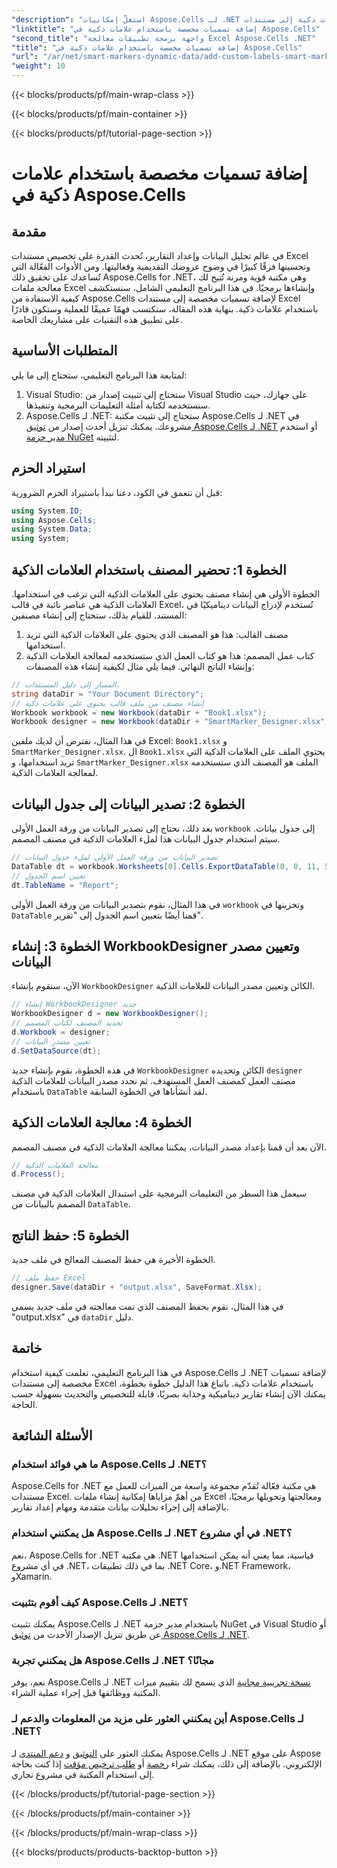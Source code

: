 ```yaml
---
"description": "استغلّ إمكانيات Aspose.Cells لـ .NET لإضافة تسميات مخصصة وعلامات ذكية إلى مستندات Excel. اتبع هذا البرنامج التعليمي خطوة بخطوة لإنشاء تقارير ديناميكية وجذابة بصريًا."
"linktitle": "إضافة تسميات مخصصة باستخدام علامات ذكية في Aspose.Cells"
"second_title": "واجهة برمجة تطبيقات معالجة Excel Aspose.Cells .NET"
"title": "إضافة تسميات مخصصة باستخدام علامات ذكية في Aspose.Cells"
"url": "/ar/net/smart-markers-dynamic-data/add-custom-labels-smart-markers/"
"weight": 10
---
```


{{< blocks/products/pf/main-wrap-class >}}

{{< blocks/products/pf/main-container >}}

{{< blocks/products/pf/tutorial-page-section >}}

# إضافة تسميات مخصصة باستخدام علامات ذكية في Aspose.Cells

## مقدمة
في عالم تحليل البيانات وإعداد التقارير، تُحدث القدرة على تخصيص مستندات Excel وتحسينها فرقًا كبيرًا في وضوح عروضك التقديمية وفعاليتها. ومن الأدوات الفعّالة التي تُساعدك على تحقيق ذلك Aspose.Cells for .NET، وهي مكتبة قوية ومرنة تُتيح لك معالجة ملفات Excel وإنشاءها برمجيًا.
في هذا البرنامج التعليمي الشامل، سنستكشف كيفية الاستفادة من Aspose.Cells لإضافة تسميات مخصصة إلى مستندات Excel باستخدام علامات ذكية. بنهاية هذه المقالة، ستكتسب فهمًا عميقًا للعملية وستكون قادرًا على تطبيق هذه التقنيات على مشاريعك الخاصة.
## المتطلبات الأساسية
لمتابعة هذا البرنامج التعليمي، ستحتاج إلى ما يلي:
1. Visual Studio: ستحتاج إلى تثبيت إصدار من Visual Studio على جهازك، حيث سنستخدمه لكتابة أمثلة التعليمات البرمجية وتنفيذها.
2. Aspose.Cells لـ .NET: ستحتاج إلى تثبيت مكتبة Aspose.Cells لـ .NET في مشروعك. يمكنك تنزيل أحدث إصدار من [توثيق Aspose.Cells لـ .NET](https://reference.aspose.com/cells/net/) أو استخدم [مدير حزمة NuGet](https://www.nuget.org/packages/Aspose.Cells/) لتثبيته.
## استيراد الحزم
قبل أن نتعمق في الكود، دعنا نبدأ باستيراد الحزم الضرورية:
```csharp
using System.IO;
using Aspose.Cells;
using System.Data;
using System;
```
## الخطوة 1: تحضير المصنف باستخدام العلامات الذكية
الخطوة الأولى هي إنشاء مصنف يحتوي على العلامات الذكية التي ترغب في استخدامها. العلامات الذكية هي عناصر نائبة في قالب Excel، تُستخدم لإدراج البيانات ديناميكيًا في المستند.
للقيام بذلك، ستحتاج إلى إنشاء مصنفين:
1. مصنف القالب: هذا هو المصنف الذي يحتوي على العلامات الذكية التي تريد استخدامها.
2. كتاب عمل المصمم: هذا هو كتاب العمل الذي ستستخدمه لمعالجة العلامات الذكية وإنشاء الناتج النهائي.
فيما يلي مثال لكيفية إنشاء هذه المصنفات:
```csharp
// المسار إلى دليل المستندات.
string dataDir = "Your Document Directory";
// إنشاء مصنف من ملف قالب يحتوي على علامات ذكية
Workbook workbook = new Workbook(dataDir + "Book1.xlsx");
Workbook designer = new Workbook(dataDir + "SmartMarker_Designer.xlsx");
```
في هذا المثال، نفترض أن لديك ملفين Excel: `Book1.xlsx` و `SmartMarker_Designer.xlsx`. ال `Book1.xlsx` يحتوي الملف على العلامات الذكية التي تريد استخدامها، و `SmartMarker_Designer.xlsx` الملف هو المصنف الذي ستستخدمه لمعالجة العلامات الذكية.
## الخطوة 2: تصدير البيانات إلى جدول البيانات
بعد ذلك، نحتاج إلى تصدير البيانات من ورقة العمل الأولى `workbook` إلى جدول بيانات. سيتم استخدام جدول البيانات هذا لملء العلامات الذكية في مصنف المصمم.
```csharp
// تصدير البيانات من ورقة العمل الأولى لملء جدول البيانات
DataTable dt = workbook.Worksheets[0].Cells.ExportDataTable(0, 0, 11, 5, true);
// تعيين اسم الجدول
dt.TableName = "Report";
```
في هذا المثال، نقوم بتصدير البيانات من ورقة العمل الأولى `workbook` وتخزينها في `DataTable` قمنا أيضًا بتعيين اسم الجدول إلى "تقرير".
## الخطوة 3: إنشاء WorkbookDesigner وتعيين مصدر البيانات
الآن، سنقوم بإنشاء `WorkbookDesigner` الكائن وتعيين مصدر البيانات للعلامات الذكية.
```csharp
// إنشاء WorkbookDesigner جديد
WorkbookDesigner d = new WorkbookDesigner();
// تحديد المصنف لكتاب المصمم
d.Workbook = designer;
// تعيين مصدر البيانات
d.SetDataSource(dt);
```
في هذه الخطوة، نقوم بإنشاء جديد `WorkbookDesigner` الكائن وتحديده `designer` مصنف العمل كمصنف العمل المستهدف. ثم نحدد مصدر البيانات للعلامات الذكية باستخدام `DataTable` لقد أنشأناها في الخطوة السابقة.
## الخطوة 4: معالجة العلامات الذكية
الآن بعد أن قمنا بإعداد مصدر البيانات، يمكننا معالجة العلامات الذكية في مصنف المصمم.
```csharp
// معالجة العلامات الذكية
d.Process();
```
سيعمل هذا السطر من التعليمات البرمجية على استبدال العلامات الذكية في مصنف المصمم بالبيانات من `DataTable`.
## الخطوة 5: حفظ الناتج
الخطوة الأخيرة هي حفظ المصنف المعالج في ملف جديد.
```csharp
// حفظ ملف Excel
designer.Save(dataDir + "output.xlsx", SaveFormat.Xlsx);
```
في هذا المثال، نقوم بحفظ المصنف الذي تمت معالجته في ملف جديد يسمى "output.xlsx" في `dataDir` دليل.
## خاتمة
في هذا البرنامج التعليمي، تعلمت كيفية استخدام Aspose.Cells لـ .NET لإضافة تسميات مخصصة إلى مستندات Excel باستخدام علامات ذكية. باتباع هذا الدليل خطوة بخطوة، يمكنك الآن إنشاء تقارير ديناميكية وجذابة بصريًا، قابلة للتخصيص والتحديث بسهولة حسب الحاجة.
## الأسئلة الشائعة
### ما هي فوائد استخدام Aspose.Cells لـ .NET؟
Aspose.Cells for .NET هي مكتبة فعّالة تُقدّم مجموعة واسعة من الميزات للعمل مع مستندات Excel. من أهمّ مزاياها إمكانية إنشاء ملفات Excel ومعالجتها وتحويلها برمجيًا، بالإضافة إلى إجراء تحليلات بيانات متقدمة ومهام إعداد تقارير.
### هل يمكنني استخدام Aspose.Cells لـ .NET في أي مشروع .NET؟
نعم، Aspose.Cells for .NET هي مكتبة .NET قياسية، مما يعني أنه يمكن استخدامها في أي مشروع .NET، بما في ذلك تطبيقات .NET Core، و.NET Framework، وXamarin.
### كيف أقوم بتثبيت Aspose.Cells لـ .NET؟
يمكنك تثبيت Aspose.Cells لـ .NET باستخدام مدير حزمة NuGet في Visual Studio أو عن طريق تنزيل الإصدار الأحدث من [توثيق Aspose.Cells لـ .NET](https://reference.aspose.com/cells/net/).
### هل يمكنني تجربة Aspose.Cells لـ .NET مجانًا؟
نعم، يوفر Aspose.Cells لـ .NET [نسخة تجريبية مجانية](https://releases.aspose.com/) الذي يسمح لك بتقييم ميزات المكتبة ووظائفها قبل إجراء عملية الشراء.
### أين يمكنني العثور على مزيد من المعلومات والدعم لـ Aspose.Cells لـ .NET؟
يمكنك العثور على [التوثيق](https://reference.aspose.com/cells/net/) و [دعم المنتدى](https://forum.aspose.com/c/cells/9) لـ Aspose.Cells لـ .NET على موقع Aspose الإلكتروني. بالإضافة إلى ذلك، يمكنك شراء [رخصة](https://purchase.aspose.com/buy) أو [طلب ترخيص مؤقت](https://purchase.aspose.com/temporary-license/) إذا كنت بحاجة إلى استخدام المكتبة في مشروع تجاري.

{{< /blocks/products/pf/tutorial-page-section >}}

{{< /blocks/products/pf/main-container >}}

{{< /blocks/products/pf/main-wrap-class >}}

{{< blocks/products/products-backtop-button >}}